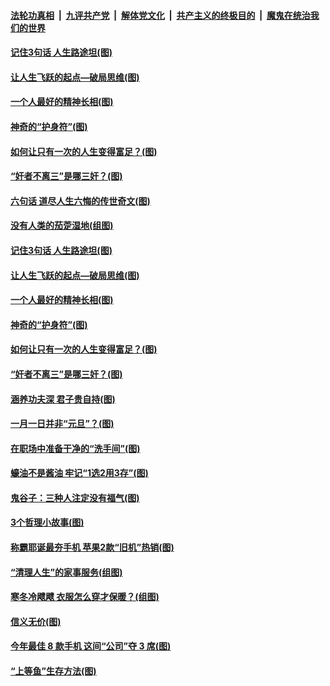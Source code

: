 

####  [法轮功真相](../../../../basic/blob/master/README.md?t=01031531) &nbsp;|&nbsp; [九评共产党](../../../../9ping.md/blob/master/README.md?t=01031531) &nbsp;|&nbsp; [解体党文化](../../../../jtdwh.md/blob/master/README.md?t=01031531)  &nbsp;|&nbsp; [共产主义的终极目的](../../../../gczydzjmd.md/blob/master/README.md?t=01031531) &nbsp;|&nbsp; [魔鬼在统治我们的世界](../../../../mgztzwmdsj.md/blob/master/README.md?t=01031531) 

#### [记住3句话 人生路途坦(图)](../pages/p8/957447.md?t=01031531) 

#### [让人生飞跃的起点—破局思维(图)](../pages/p8/957751.md?t=01031531) 

#### [一个人最好的精神长相(图)](../pages/p8/957672.md?t=01031531) 

#### [神奇的“护身符”(图)](../pages/p8/957650.md?t=01031531) 

#### [如何让只有一次的人生变得富足？(图)](../pages/p8/957113.md?t=01031531) 

#### [“奸者不离三”是哪三奸？(图)](../pages/p8/957449.md?t=01031531) 

#### [六句话 道尽人生六悔的传世奇文(图)](../pages/p8/953652.md?t=01031531) 

#### [没有人类的茄萣湿地(组图)](../pages/p8/957845.md?t=01031531) 

#### [记住3句话 人生路途坦(图)](../pages/p8/957447.md?t=01031531) 

#### [让人生飞跃的起点—破局思维(图)](../pages/p8/957751.md?t=01031531) 

#### [一个人最好的精神长相(图)](../pages/p8/957672.md?t=01031531) 

#### [神奇的“护身符”(图)](../pages/p8/957650.md?t=01031531) 

#### [如何让只有一次的人生变得富足？(图)](../pages/p8/957113.md?t=01031531) 

#### [“奸者不离三”是哪三奸？(图)](../pages/p8/957449.md?t=01031531) 

#### [涵养功夫深 君子贵自持(图)](../pages/p8/957463.md?t=01031531) 

#### [一月一日并非“元旦”？(图)](../pages/p8/957644.md?t=01031531) 

#### [在职场中准备干净的“洗手间”(图)](../pages/p8/957521.md?t=01031531) 

#### [蠔油不是酱油 牢记“1选2用3存”(图)](../pages/p8/957453.md?t=01031531) 

#### [鬼谷子：三种人注定没有福气(图)](../pages/p8/957459.md?t=01031531) 

#### [3个哲理小故事(图)](../pages/p8/957444.md?t=01031531) 

#### [称霸耶诞最夯手机 苹果2款“旧机”热销(图)](../pages/p8/957534.md?t=01031531) 

#### [“清理人生”的家事服务(组图)](../pages/p8/957523.md?t=01031531) 

#### [寒冬冷飕飕 衣服怎么穿才保暖？(组图)](../pages/p8/957489.md?t=01031531) 

#### [信义无价(图)](../pages/p8/957471.md?t=01031531) 

#### [今年最佳 8 款手机 这间“公司”夺 3 席(图)](../pages/p8/957414.md?t=01031531) 

#### [“上等鱼”生存方法(图)](../pages/p8/957413.md?t=01031531) 

